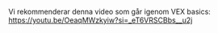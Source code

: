 Vi rekommenderar denna video som går igenom VEX basics:
https://youtu.be/OeaqMWzkyiw?si=_eT6VRSCBbs__u2j
